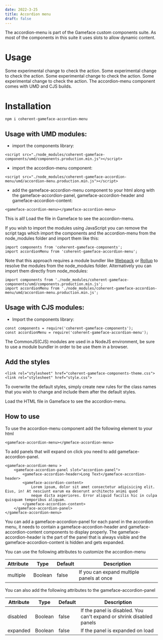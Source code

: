 ```yaml
---
date: 2022-3-25
title: Accordion menu
draft: false
---
```


<!--Copyright (c) Coherent Labs AD. All rights reserved. Licensed under the MIT License. See License.txt in the project root for license information. -->

The accordion-menu is part of the Gameface custom components suite. As most of the components in this suite it uses slots to allow dynamic content.

# Usage

Some experimental change to check the action.
Some experimental change to check the action.
Some experimental change to check the action.
Some experimental change to check the action.
The accordion-menu component comes with UMD and CJS builds.

# Installation

`npm i coherent-gameface-accordion-menu`

## Usage with UMD modules:

- import the components library:

```{.html}
<script src="./node_modules/coherent-gameface-components/umd/components.production.min.js"></script>
```

- import the accordion-menu component:

```{.html}
<script src="./node_modules/coherent-gameface-accordion-menu/umd/accordion-menu.production.min.js"></script>
```

- add the gameface-accordion-menu component to your html along with the gameface-accordion-panel, gameface-accordion-header and gameface-accordion-content:

```{.html}
<gameface-accordion-menu></gameface-accordion-menu>
```

This is all! Load the file in Gameface to see the accordion-menu.

If you wish to import the modules using JavaScript you can remove the script tags which import the components and the accordion-menu from the node_modules folder and import them like this:

```{.js}
import components from 'coherent-gameface-components';
import accordionMenu from 'coherent-gameface-accordion-menu';
```

Note that this approach requires a module bundler like [Webpack](https://webpack.js.org/) or [Rollup](https://rollupjs.org/guide/en/) to resolve the modules from the node_modules folder. Alternatively you can import them directly from node_modules:

```{.js}
import components from './node_modules/coherent-gameface-components/umd/components.production.min.js';
import accordionMenu from './node_modules/coherent-gameface-accordion-menu/umd/accordion-menu.production.min.js';
```

## Usage with CJS modules:

- Import the components library:

```{.js}
const components = require('coherent-gameface-components');
const accordionMenu = require('coherent-gameface-accordion-menu');
```

The CommonJS(CJS) modules are used in a NodeJS environment, be sure to use a module bundler in order to be use them in a browser.

## Add the styles

```{.html}
<link rel="stylesheet" href="coherent-gameface-components-theme.css">
<link rel="stylesheet" href="style.css">
```

To overwrite the default styles, simply create new rules for the class names that you wish to change and include them after the default styles.

Load the HTML file in Gameface to see the accordion-menu.

## How to use

To use the accordion-menu component add the following element to your html

```{.html}
<gameface-accordion-menu></gmeface-accordion-menu>
```

To add panels that will expand on click you need to add gameface-accordion-panel.

```{.html}
<gameface-accordion-menu >
    <gameface-accordion-panel slot="accordion-panel">
        <gameface-accordion-header>Long Text</gameface-accordion-header>
        <gameface-accordion-content>
            Lorem ipsum, dolor sit amet consectetur adipisicing elit. Eius, in! At nesciunt earum ea deserunt architecto animi quod
            neque dicta asperiores. Error aliquid facilis hic in culpa quisquam temporibus aliquam. 
        </gameface-accordion-content>
    </gameface-accordion-panel>
</gameface-accordion-menu>
```

You can add a gameface-accordion-panel for each panel in the accordion menu, it needs to contain a gameface-accordion-header and gameface-accordion-content components to display properly. The gameface-accordion-header is the part of the panel that is always visible and the gameface-accordion-content is hidden and gets expanded.

You can use the following attributes to customize the accordion-menu

|Attribute   |Type   |Default   | Description |
|---|---|---|---|
|multiple  | Boolean   |false   | If you can expand multiple panels at once   |

You can also add the following attributes to the gameface-accordion-panel

|Attribute   |Type   |Default   | Description   |
|---|---|---|---|
|disabled  | Boolean   |false   | If the panel is disabled. You can't expand or shrink disabled panels  |
|expanded   | Boolean   |false   | If the panel is expanded on load    |
